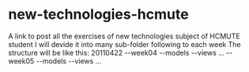 # new-technologies-hcmute
A link to post all the exercises of new technologies subject of HCMUTE student
I will devide it into many sub-folder following to each week
The structure will be like this:
    20110422
        --week04
            --models
            --views
            ...
        --week05
            --models
            --views
            ...
                
